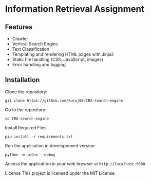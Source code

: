 # Information Retrieval Assignment 

## Features

- Crawler 
- Vertical Search Engine
- Text Classification 
- Templating and rendering HTML pages with Jinja2
- Static file handling (CSS, JavaScript, images)
- Error handling and logging

## Installation
Clone the repository:

```
git clone https://github.com/Suraj6E/IRA-search-engine
```
Go to the repository:
```
cd IRA-search-engine
```
Install Required Files
```
pip install -r requirements.txt
```

Run the application in developement version:
```
python -m index --debug
```

Access the application in your web browser at ```http://localhost:5000```.

License
This project is licensed under the MIT License.